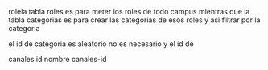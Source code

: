 rolela tabla roles es para meter los roles de todo campus
mientras que la tabla categorias es para crear las categorias de esos roles y asi filtrar por la categoria

el id de categoria es aleatorio no es necesario 
y el id de 



canales
    id
    nombre
    canales-id